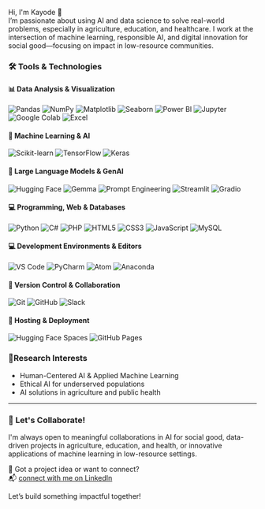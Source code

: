 Hi, I'm Kayode 👋  <br>
I’m passionate about using AI and data science to solve real-world problems, especially in agriculture, education, and healthcare. I work at the intersection of machine learning, responsible AI, and digital innovation for social good—focusing on impact in low-resource communities. <br>

### 🛠  Tools & Technologies

#### 📊 Data Analysis & Visualization
![Pandas](https://img.shields.io/badge/Pandas-150458?style=flat&logo=pandas&logoColor=white)
![NumPy](https://img.shields.io/badge/NumPy-013243?style=flat&logo=numpy&logoColor=white)
![Matplotlib](https://img.shields.io/badge/Matplotlib-11557C?style=flat&logo=matplotlib&logoColor=white)
![Seaborn](https://img.shields.io/badge/Seaborn-0E4A80?style=flat&logo=python&logoColor=white)
![Power BI](https://img.shields.io/badge/Power%20BI-F2C811?style=flat&logo=powerbi&logoColor=black)
![Jupyter](https://img.shields.io/badge/Jupyter-F37626?style=flat&logo=jupyter&logoColor=white)
![Google Colab](https://img.shields.io/badge/Google%20Colab-F9AB00?style=flat&logo=googlecolab&logoColor=black)
![Excel](https://img.shields.io/badge/Microsoft%20Excel-217346?style=flat&logo=microsoftexcel&logoColor=white)

#### 🤖 Machine Learning & AI
![Scikit-learn](https://img.shields.io/badge/Scikit--learn-F7931E?style=flat&logo=scikit-learn&logoColor=white)
![TensorFlow](https://img.shields.io/badge/TensorFlow-FF6F00?style=flat&logo=tensorflow&logoColor=white)
![Keras](https://img.shields.io/badge/Keras-D00000?style=flat&logo=keras&logoColor=white)

#### 🧠 Large Language Models & GenAI
![Hugging Face](https://img.shields.io/badge/HuggingFace-FFD21F?style=flat&logo=huggingface&logoColor=black)
![Gemma](https://img.shields.io/badge/Gemma-2B-blue?style=flat&logo=google&logoColor=white)
![Prompt Engineering](https://img.shields.io/badge/Prompt--Engineering-%230073e6?style=flat&logo=openai&logoColor=white)
![Streamlit](https://img.shields.io/badge/Streamlit-FF4B4B?style=flat&logo=streamlit&logoColor=white)
![Gradio](https://img.shields.io/badge/Gradio-3B76F0?style=flat&logo=gradio&logoColor=white)

#### 💻 Programming, Web & Databases
![Python](https://img.shields.io/badge/Python-3776AB?style=flat&logo=python&logoColor=white)
![C#](https://img.shields.io/badge/C%23-239120?style=flat&logo=c-sharp&logoColor=white)
![PHP](https://img.shields.io/badge/PHP-777BB4?style=flat&logo=php&logoColor=white)
![HTML5](https://img.shields.io/badge/HTML5-E34F26?style=flat&logo=html5&logoColor=white)
![CSS3](https://img.shields.io/badge/CSS3-1572B6?style=flat&logo=css3&logoColor=white)
![JavaScript](https://img.shields.io/badge/JavaScript-F7DF1E?style=flat&logo=javascript&logoColor=black)
![MySQL](https://img.shields.io/badge/MySQL-4479A1?style=flat&logo=mysql&logoColor=white)

#### 💻 Development Environments & Editors
![VS Code](https://img.shields.io/badge/VS%20Code-007ACC?style=flat&logo=visual-studio-code&logoColor=white)
![PyCharm](https://img.shields.io/badge/PyCharm-000000?style=flat&logo=pycharm&logoColor=white)
![Atom](https://img.shields.io/badge/Atom-66595C?style=flat&logo=atom&logoColor=white)
![Anaconda](https://img.shields.io/badge/Anaconda-44A833?style=flat&logo=anaconda&logoColor=white)

#### 🔗 Version Control & Collaboration
![Git](https://img.shields.io/badge/Git-F05032?style=flat&logo=git&logoColor=white)
![GitHub](https://img.shields.io/badge/GitHub-181717?style=flat&logo=github&logoColor=white)
![Slack](https://img.shields.io/badge/Slack-4A154B?style=flat&logo=slack&logoColor=white)

#### 🚀 Hosting & Deployment
![Hugging Face Spaces](https://img.shields.io/badge/HF%20Spaces-FFD21F?style=flat&logo=huggingface&logoColor=black)
![GitHub Pages](https://img.shields.io/badge/GitHub%20Pages-222?style=flat&logo=github&logoColor=white)

 ### 🔬Research Interests <br>
- Human-Centered AI & Applied Machine Learning<br>
- Ethical AI for underserved populations<br>
- AI solutions in agriculture and public health <br>

---

### 🤝 Let's Collaborate!

I'm always open to meaningful collaborations in AI for social good, data-driven projects in agriculture, education, and health, or innovative applications of machine learning in low-resource settings.

🚀 Got a project idea or want to connect?  
📬 [connect with me on LinkedIn](https://www.linkedin.com/in/yahayamk)

Let’s build something impactful together!

<!---
yahayakayode/yahayakayode is a ✨ special ✨ repository because its `README.md` (this file) appears on your GitHub profile.
You can click the Preview link to take a look at your changes.
--->
